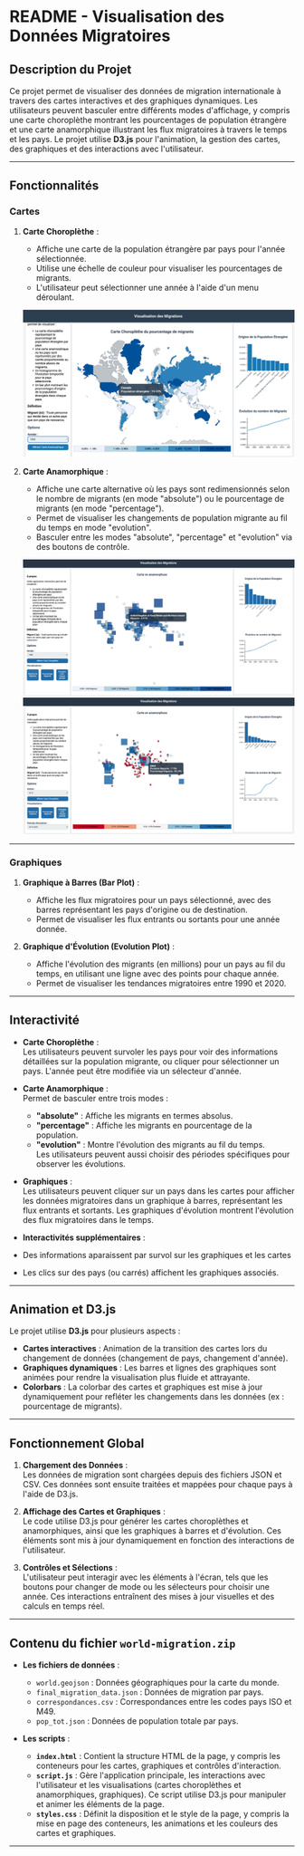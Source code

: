 # README - Visualisation des Données Migratoires

## Description du Projet

Ce projet permet de visualiser des données de migration internationale à travers des cartes interactives et des graphiques dynamiques. Les utilisateurs peuvent basculer entre différents modes d'affichage, y compris une carte choroplèthe montrant les pourcentages de population étrangère et une carte anamorphique illustrant les flux migratoires à travers le temps et les pays. Le projet utilise **D3.js** pour l'animation, la gestion des cartes, des graphiques et des interactions avec l'utilisateur.

---

## Fonctionnalités

### Cartes
1. **Carte Choroplèthe** :
   - Affiche une carte de la population étrangère par pays pour l'année sélectionnée.
   - Utilise une échelle de couleur pour visualiser les pourcentages de migrants.
   - L'utilisateur peut sélectionner une année à l'aide d'un menu déroulant.

   ![Carte Choroplèthe](choropleth.png) 

2. **Carte Anamorphique** :
   - Affiche une carte alternative où les pays sont redimensionnés selon le nombre de migrants (en mode "absolute") ou le pourcentage de migrants (en mode "percentage").
   - Permet de visualiser les changements de population migrante au fil du temps en mode "evolution".
   - Basculer entre les modes "absolute", "percentage" et "evolution" via des boutons de contrôle.

   ![Carte Anamorphique](anamorph1.png) 
   ![Carte Anamorphique 2](anamorph2.png)

---

### Graphiques
1. **Graphique à Barres (Bar Plot)** :
   - Affiche les flux migratoires pour un pays sélectionné, avec des barres représentant les pays d'origine ou de destination.
   - Permet de visualiser les flux entrants ou sortants pour une année donnée.
  


2. **Graphique d'Évolution (Evolution Plot)** :
   - Affiche l'évolution des migrants (en millions) pour un pays au fil du temps, en utilisant une ligne avec des points pour chaque année.
   - Permet de visualiser les tendances migratoires entre 1990 et 2020.

---

## Interactivité

- **Carte Choroplèthe** :  
  Les utilisateurs peuvent survoler les pays pour voir des informations détaillées sur la population migrante, ou cliquer pour sélectionner un pays. L'année peut être modifiée via un sélecteur d'année.
  
- **Carte Anamorphique** :  
  Permet de basculer entre trois modes :  
  - **"absolute"** : Affiche les migrants en termes absolus.  
  - **"percentage"** : Affiche les migrants en pourcentage de la population.  
  - **"evolution"** : Montre l'évolution des migrants au fil du temps.  
  Les utilisateurs peuvent aussi choisir des périodes spécifiques pour observer les évolutions.

- **Graphiques** :  
  Les utilisateurs peuvent cliquer sur un pays dans les cartes pour afficher les données migratoires dans un graphique à barres, représentant les flux entrants et sortants. Les graphiques d'évolution montrent l'évolution des flux migratoires dans le temps.

-  **Interactivités supplémentaires** : 
  - Des informations aparaissent par survol sur les graphiques et les cartes
  - Les clics sur des pays (ou carrés) affichent les graphiques associés.

---

## Animation et D3.js

Le projet utilise **D3.js** pour plusieurs aspects :
- **Cartes interactives** : Animation de la transition des cartes lors du changement de données (changement de pays, changement d'année).
- **Graphiques dynamiques** : Les barres et lignes des graphiques sont animées pour rendre la visualisation plus fluide et attrayante.
- **Colorbars** : La colorbar des cartes et graphiques est mise à jour dynamiquement pour refléter les changements dans les données (ex : pourcentage de migrants).

---

## Fonctionnement Global

1. **Chargement des Données** :  
   Les données de migration sont chargées depuis des fichiers JSON et CSV. Ces données sont ensuite traitées et mappées pour chaque pays à l'aide de D3.js.

2. **Affichage des Cartes et Graphiques** :  
   Le code utilise D3.js pour générer les cartes choroplèthes et anamorphiques, ainsi que les graphiques à barres et d'évolution. Ces éléments sont mis à jour dynamiquement en fonction des interactions de l'utilisateur.

3. **Contrôles et Sélections** :  
   L'utilisateur peut interagir avec les éléments à l'écran, tels que les boutons pour changer de mode ou les sélecteurs pour choisir une année. Ces interactions entraînent des mises à jour visuelles et des calculs en temps réel.

---

## Contenu du fichier `world-migration.zip`

- **Les fichiers de données** :  
  - `world.geojson` : Données géographiques pour la carte du monde.
  - `final_migration_data.json` : Données de migration par pays.
  - `correspondances.csv` : Correspondances entre les codes pays ISO et M49.
  - `pop_tot.json` : Données de population totale par pays.

- **Les scripts** :
  - **`index.html`** : Contient la structure HTML de la page, y compris les conteneurs pour les cartes, graphiques et contrôles d'interaction.
  - **`script.js`** : Gère l'application principale, les interactions avec l'utilisateur et les visualisations (cartes choroplèthes et anamorphiques, graphiques). Ce script utilise D3.js pour manipuler et animer les éléments de la page.
  - **`styles.css`** : Définit la disposition et le style de la page, y compris la mise en page des conteneurs, les animations et les couleurs des cartes et graphiques.

---


